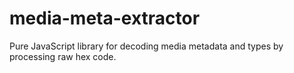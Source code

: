 # media-meta-extractor
Pure JavaScript library for decoding media metadata and types by processing raw hex code.
